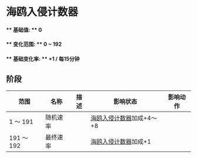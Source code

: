 # 海鸥入侵计数器  
#### ** 基础值: ** 0   
#### ** 变化范围: ** 0 ~ 192  
#### ** 基础变化率: ** +1 / 每15分钟  
## 阶段  
范围  |  名称  |  描述  |  影响状态  |  影响动作  
----  |  ----  |  ----  |  ----  |  ----  
1 ～ 191  |  随机速率  |    |  [海鸥入侵计数器](SeagullRaidCounter.md)加成+4～+8  |    
191 ～ 192  |  最终速率  |    |  [海鸥入侵计数器](SeagullRaidCounter.md)加成+1  |    
